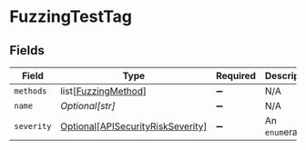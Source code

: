 # FuzzingTestTag


## Fields

| Field                                                                               | Type                                                                                | Required                                                                            | Description                                                                         |
| ----------------------------------------------------------------------------------- | ----------------------------------------------------------------------------------- | ----------------------------------------------------------------------------------- | ----------------------------------------------------------------------------------- |
| `methods`                                                                           | list[[FuzzingMethod](../../models/shared/fuzzingmethod.md)]                         | :heavy_minus_sign:                                                                  | N/A                                                                                 |
| `name`                                                                              | *Optional[str]*                                                                     | :heavy_minus_sign:                                                                  | N/A                                                                                 |
| `severity`                                                                          | [Optional[APISecurityRiskSeverity]](../../models/shared/apisecurityriskseverity.md) | :heavy_minus_sign:                                                                  | An `enum`eration.                                                                   |